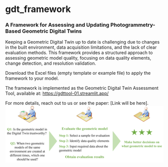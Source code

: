 # gdt_framework

### A Framework for Assessing and Updating Photogrammetry-Based Geometric Digital Twins  

Keeping a Geometric Digital Twin up to date is challenging due to changes in the built environment, data acquisition limitations, and the lack of clear evaluation methods. This framework provides a structured approach to assessing geometric model quality, focusing on data quality elements, change detection, and resolution validation.  

Download the Excel files (empty template or example file) to apply the framework to your model.  

The framework is implemented as the Geometric Digital Twin Assessment Tool, available at: https://gdttool-01.streamlit.app/

For more details, reach out to us or see the paper: [Link will be here].
![](Graphical_abstract.jpg)
